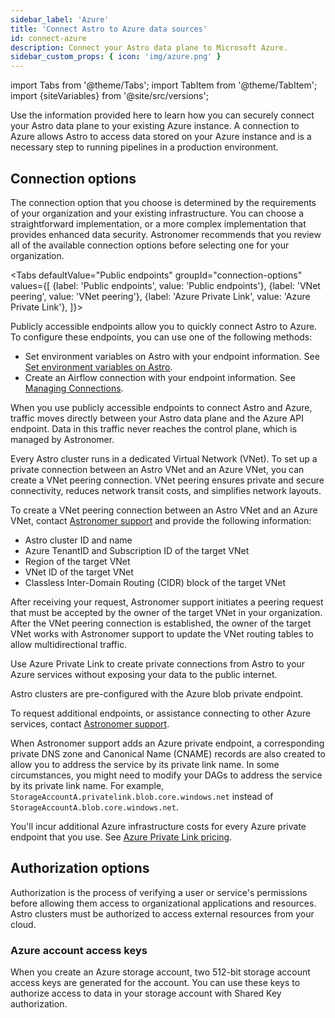 ```yaml
---
sidebar_label: 'Azure'
title: 'Connect Astro to Azure data sources'
id: connect-azure
description: Connect your Astro data plane to Microsoft Azure.
sidebar_custom_props: { icon: 'img/azure.png' }
---
```


import Tabs from '@theme/Tabs';
import TabItem from '@theme/TabItem';
import {siteVariables} from '@site/src/versions';

Use the information provided here to learn how you can securely connect your Astro data plane to your existing Azure instance. A connection to Azure allows Astro to access data stored on your Azure instance and is a necessary step to running pipelines in a production environment.

## Connection options

The connection option that you choose is determined by the requirements of your organization and your existing infrastructure. You can choose a straightforward implementation, or a more complex implementation that provides enhanced data security. Astronomer recommends that you review all of the available connection options before selecting one for your organization.

<Tabs
    defaultValue="Public endpoints"
    groupId="connection-options"
    values={[
        {label: 'Public endpoints', value: 'Public endpoints'},
        {label: 'VNet peering', value: 'VNet peering'},
        {label: 'Azure Private Link', value: 'Azure Private Link'},
    ]}>
<TabItem value="Public endpoints">

Publicly accessible endpoints allow you to quickly connect Astro to Azure. To configure these endpoints, you can use one of the following methods:

- Set environment variables on Astro with your endpoint information. See [Set environment variables on Astro](environment-variables.md).
- Create an Airflow connection with your endpoint information. See [Managing Connections](https://airflow.apache.org/docs/apache-airflow/stable/howto/connection.html).

When you use publicly accessible endpoints to connect Astro and Azure, traffic moves directly between your Astro data plane and the Azure API endpoint. Data in this traffic never reaches the control plane, which is managed by Astronomer.

</TabItem>

<TabItem value="VNet peering">

Every Astro cluster runs in a dedicated Virtual Network (VNet). To set up a private connection between an Astro VNet and an Azure VNet, you can create a VNet peering connection. VNet peering ensures private and secure connectivity, reduces network transit costs, and simplifies network layouts.

To create a VNet peering connection between an Astro VNet and an Azure VNet, contact [Astronomer support](https://cloud.astronomer.io/support) and provide the following information:

- Astro cluster ID and name
- Azure TenantID and Subscription ID of the target VNet
- Region of the target VNet
- VNet ID of the target VNet
- Classless Inter-Domain Routing (CIDR) block of the target VNet

After receiving your request, Astronomer support initiates a peering request that must be accepted by the owner of the target VNet in your organization. After the VNet peering connection is established, the owner of the target VNet works with Astronomer support to update the VNet routing tables to allow multidirectional traffic.

</TabItem>

<TabItem value="Azure Private Link">

Use Azure Private Link to create private connections from Astro to your Azure services without exposing your data to the public internet.

Astro clusters are pre-configured with the Azure blob private endpoint.

To request additional endpoints, or assistance connecting to other Azure services, contact [Astronomer support](https://cloud.astronomer.io/support).

When Astronomer support adds an Azure private endpoint, a corresponding private DNS zone and Canonical Name (CNAME) records are also created to allow you to address the service by its private link name. In some circumstances, you might need to modify your DAGs to address the service by its private link name. For example, `StorageAccountA.privatelink.blob.core.windows.net` instead of `StorageAccountA.blob.core.windows.net`.

You'll incur additional Azure infrastructure costs for every Azure private endpoint that you use. See [Azure Private Link pricing](https://azure.microsoft.com/en-us/pricing/details/private-link/).

</TabItem>

</Tabs>

## Authorization options

Authorization is the process of verifying a user or service's permissions before allowing them access to organizational applications and resources. Astro clusters must be authorized to access external resources from your cloud.

### Azure account access keys

When you create an Azure storage account, two 512-bit storage account access keys are generated for the account. You can use these keys to authorize access to data in your storage account with Shared Key authorization.
